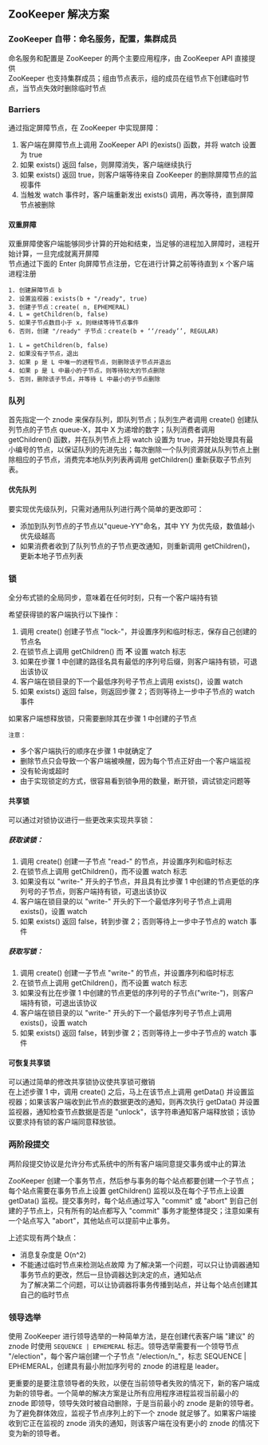 ## ZooKeeper 解决方案

### ZooKeeper 自带：命名服务，配置，集群成员
命名服务和配置是 ZooKeeper 的两个主要应用程序，由 ZooKeeper API 直接提供  
ZooKeeper 也支持集群成员；组由节点表示，组的成员在组节点下创建临时节点，当节点失效时删除临时节点

### Barriers
通过指定屏障节点，在 ZooKeeper 中实现屏障：
1. 客户端在屏障节点上调用 ZooKeeper API 的exists() 函数，并将 watch 设置为 true
2. 如果 exists() 返回 false，则屏障消失，客户端继续执行
3. 如果 exists() 返回 true，则客户端等待来自 ZooKeeper 的删除屏障节点的监视事件
4. 当触发 watch 事件时，客户端重新发出 exists() 调用，再次等待，直到屏障节点被删除

#### 双重屏障
双重屏障使客户端能够同步计算的开始和结束，当足够的进程加入屏障时，进程开始计算，一旦完成就离开屏障  
节点通过下面的 Enter 向屏障节点注册，它在进行计算之前等待直到 x 个客户端进程注册
```TXT
1. 创建屏障节点 b
2. 设置监视器：exists(b + "/ready", true)
3. 创建子节点：create( n, EPHEMERAL)
4. L = getChildren(b, false)
5. 如果子节点数目小于 x，则继续等待节点事件
6. 否则，创建 "/ready" 子节点：create(b + ‘‘/ready’’, REGULAR)
```
```TXT
1. L = getChildren(b, false)
2. 如果没有子节点，退出
3. 如果 p 是 L 中唯一的进程节点，则删除该子节点并退出
4. 如果 p 是 L 中最小的子节点，则等待较大的节点删除
5. 否则，删除该子节点，并等待 L 中最小的子节点删除
```

### 队列
首先指定一个 znode 来保存队列，即队列节点；队列生产者调用 create() 创建队列节点的子节点 queue-X，其中 X 为递增的数字；队列消费者调用 getChildren() 函数，并在队列节点上将 watch 设置为 true，并开始处理具有最小编号的节点，以保证队列的先进先出；每次删除一个队列资源就从队列节点上删除相应的子节点，消费完本地队列列表再调用 getChildren() 重新获取子节点列表。

#### 优先队列
要实现优先级队列，只需对通用队列进行两个简单的更改即可：
- 添加到队列节点的子节点以"queue-YY"命名，其中 YY 为优先级，数值越小优先级越高
- 如果消费者收到了队列节点的子节点更改通知，则重新调用 getChildren()，更新本地子节点列表

### 锁
全分布式锁的全局同步，意味着在任何时刻，只有一个客户端持有锁  

希望获得锁的客户端执行以下操作：
1. 调用 create() 创建子节点 "lock-"，并设置序列和临时标志，保存自己创建的节点名
2. 在锁节点上调用 getChildren() 而 __不__ 设置 watch 标志
3. 如果在步骤 1 中创建的路径名具有最低的序列号后缀，则客户端持有锁，可退出该协议
4. 客户端在锁目录的下一个最低序列号子节点上调用 exists()，设置 watch
5. 如果 exists() 返回 false，则返回步骤 2；否则等待上一步中子节点的 watch 事件  

如果客户端想释放锁，只需要删除其在步骤 1 中创建的子节点  

`注意：`
- 多个客户端执行的顺序在步骤 1 中就确定了
- 删除节点只会导致一个客户端被唤醒，因为每个节点正好由一个客户端监视
- 没有轮询或超时
- 由于实现锁定的方式，很容易看到锁争用的数量，断开锁，调试锁定问题等

#### 共享锁
可以通过对锁协议进行一些更改来实现共享锁：

##### 获取读锁：
1. 调用 create() 创建一子节点 "read-" 的节点，并设置序列和临时标志
2. 在锁节点上调用 getChildren()，而不设置 watch 标志
3. 如果没有以 "write-" 开头的子节点，并且具有比步骤 1 中创建的节点更低的序列号的子节点，则客户端持有锁，可退出该协议
4. 客户端在锁目录的以 "write-" 开头的下一个最低序列号子节点上调用 exists()，设置 watch
5. 如果 exists() 返回 false，转到步骤 2；否则等待上一步中子节点的 watch 事件

##### 获取写锁：
1. 调用 create() 创建一子节点 "write-" 的节点，并设置序列和临时标志
2. 在锁节点上调用 getChildren()，而不设置 watch 标志
3. 如果没有比在步骤 1 中创建的节点更低的序列号的子节点("write-")，则客户端持有锁，可退出该协议
4. 客户端在锁目录的以 "write-" 开头的下一个最低序列号子节点上调用 exists()，设置 watch
5. 如果 exists() 返回 false，转到步骤 2；否则等待上一步中子节点的 watch 事件

#### 可恢复共享锁
可以通过简单的修改共享锁协议使共享锁可撤销  
在上述步骤 1 中，调用 create() 之后，马上在该节点上调用 getData() 并设置监视器；如果该客户端收到此节点的数据更改的通知，则再次执行 getData() 并设置监视器，通知检查节点数据是否是 "unlock"，该字符串通知客户端释放锁；该协议要求持有锁的客户端同意释放锁。

### 两阶段提交
两阶段提交协议是允许分布式系统中的所有客户端同意提交事务或中止的算法  

ZooKeeper 创建一个事务节点，然后参与事务的每个站点都要创建一个子节点；每个站点需要在事务节点上设置 getChildren() 监视以及在每个子节点上设置 getData() 监视。提交事务时，每个站点通过写入 "commit" 或 "abort" 到自己创建的子节点上，只有所有的站点都写入 "commit" 事务才能整体提交；注意如果有一个站点写入 "abort"，其他站点可以提前中止事务。  

上述实现有两个缺点：
- 消息复杂度是 O(n^2)
- 不能通过临时节点来检测站点故障
为了解决第一个问题，可以只让协调器通知事务节点的更改，然后一旦协调器达到决定的点，通知站点  
为了解决第二个问题，可以让协调器将事务传播到站点，并让每个站点创建其自己的临时节点

### 领导选举
使用 ZooKeeper 进行领导选举的一种简单方法，是在创建代表客户端 "建议" 的 znode 时使用 `SEQUENCE | EPHEMERAL` 标志。领导选举需要有一个领导节点 "/election"，每个客户端创建一个子节点 "/election/n_"，标志 SEQUENCE | EPHEMERAL，创建具有最小附加序列号的 znode 的进程是 leader。  

更重要的是要注意领导者的失败，以便在当前领导者失败的情况下，新的客户端成为新的领导者。一个简单的解决方案是让所有应用程序进程监视当前最小的 znode 即领导，领导失效时被自动删除，于是当前最小的 znode 是新的领导者。为了避免群体效应，监视子节点序列上的下一个 znode 就足够了。如果客户端接收到它正在监视的 znode 消失的通知，则该客户端在没有更小的 znode 的情况下变为新的领导者。
